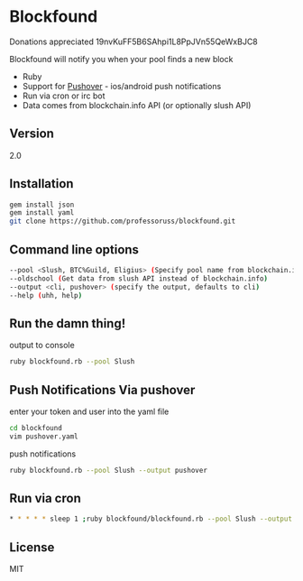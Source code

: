 Blockfound
=========
Donations appreciated 19nvKuFF5B6SAhpi1L8PpJVn55QeWxBJC8

Blockfound will notify you when your pool finds a new block
  - Ruby
  - Support for [Pushover] - ios/android push notifications
  - Run via cron or irc bot
  - Data comes from blockchain.info API (or optionally slush API)

Version
----

2.0


Installation
--------------

```sh
gem install json
gem install yaml
git clone https://github.com/professoruss/blockfound.git
```

Command line options
---------------
```sh
--pool <Slush, BTC%Guild, Eligius> (Specify pool name from blockchain.info - use same case as https://blockchain.info/pools?timespan=24hrs, replace spaces with %20)
--oldschool (Get data from slush API instead of blockchain.info)
--output <cli, pushover> (specify the output, defaults to cli)
--help (uhh, help)
```

Run the damn thing!
---------------
output to console
```sh
ruby blockfound.rb --pool Slush
```

Push Notifications Via pushover
-------------------------------
enter your token and user into the yaml file
```sh
cd blockfound
vim pushover.yaml
```
push notifications
```sh
ruby blockfound.rb --pool Slush --output pushover
```

Run via cron
-----------
```sh
* * * * * sleep 1 ;ruby blockfound/blockfound.rb --pool Slush --output pushover > /dev/null 2>&1
```

License
----

MIT


[Pushover]:https://pushover.net
    
